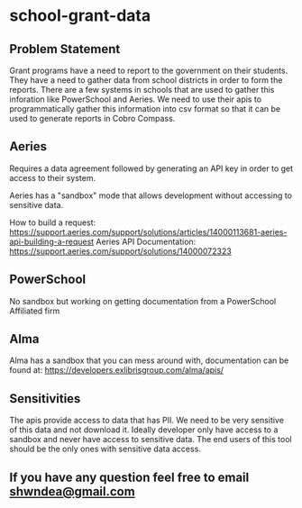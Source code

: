 # school-grant-data

## Problem Statement

Grant programs have a need to report to the government on their students.  They have a need to gather data from school districts in order to form the reports.  There are a few systems in schools that are used to gather this inforation like PowerSchool and Aeries.  We need to use their apis to programmatically gather this information into csv format so that it can be used to generate reports in Cobro Compass.

## Aeries

Requires a data agreement followed by generating an API key in order to get access to their system.

Aeries has a "sandbox" mode that allows development without accessing to sensitive data.
 
 How to build a request: https://support.aeries.com/support/solutions/articles/14000113681-aeries-api-building-a-request
 Aeries API Documentation: https://support.aeries.com/support/solutions/14000072323
## PowerSchool
 No sandbox but working on getting documentation from a PowerSchool Affiliated firm
## Alma
 Alma has a sandbox that you can mess around with, documentation can be found at: https://developers.exlibrisgroup.com/alma/apis/
## Sensitivities

The apis provide access to data that has PII.  We need to be very sensitive of this data and not download it.  Ideally developer only have access to a sandbox and never have access to sensitive data.  The end users of this tool should be the only ones with sensitive data access.



## If you have any question feel free to email shwndea@gmail.com
